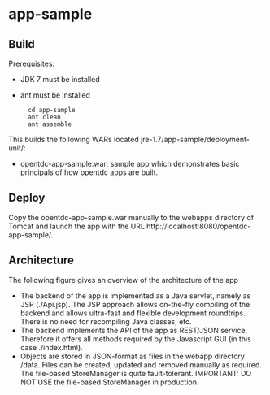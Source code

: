 # app-sample

## Build

Prerequisites:

* JDK 7 must be installed
* ant must be installed

		cd app-sample
		ant clean
		ant assemble


This builds the following WARs located jre-1.7/app-sample/deployment-unit/:

* opentdc-app-sample.war: sample app which demonstrates basic principals
  of how opentdc apps are built.


## Deploy

Copy the opentdc-app-sample.war manually to the webapps directory of Tomcat and launch
the app with the URL http://localhost:8080/opentdc-app-sample/.


## Architecture

The following figure gives an overview of the architecture of the app


* The backend of the app is implemented as a Java servlet, namely as JSP
  (./Api.jsp). The JSP approach allows on-the-fly compiling of the backend and 
  allows ultra-fast and flexible development roundtrips. There is no need for 
  recompiling Java classes, etc.
* The backend implements the API of the app as REST/JSON service. Therefore it 
  offers all methods required by the Javascript GUI (in this case ./index.html).
* Objects are stored in JSON-format as files in the webapp directory /data. Files
  can be created, updated and removed manually as required. The file-based
  StoreManager is quite fault-tolerant. IMPORTANT: DO NOT USE the file-based 
  StoreManager in production.  

